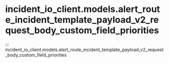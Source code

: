 # incident_io_client.models.alert_route_incident_template_payload_v2_request_body_custom_field_priorities

::: incident_io_client.models.alert_route_incident_template_payload_v2_request_body_custom_field_priorities
